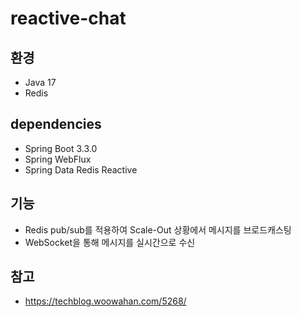 # reactive-chat

## 환경 
- Java 17
- Redis

## dependencies
- Spring Boot 3.3.0
- Spring WebFlux
- Spring Data Redis Reactive

## 기능
- Redis pub/sub를 적용하여 Scale-Out 상황에서 메시지를 브로드캐스팅 
- WebSocket을 통해 메시지를 실시간으로 수신 

## 참고 
- https://techblog.woowahan.com/5268/
